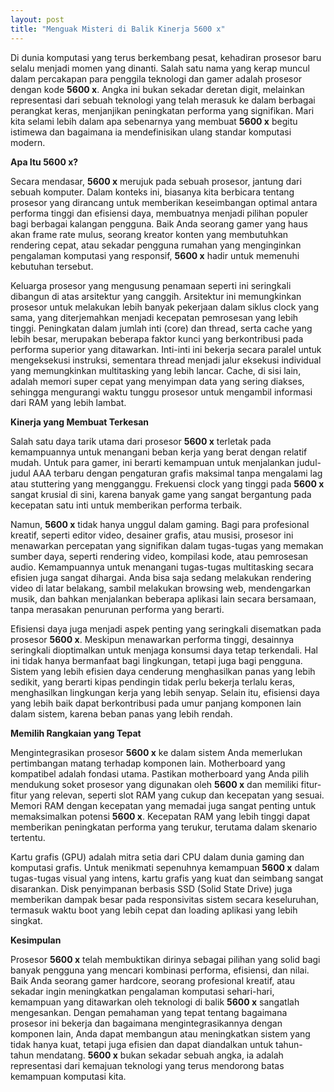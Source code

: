 ```yaml
---
layout: post
title: "Menguak Misteri di Balik Kinerja 5600 x"
---
```


Di dunia komputasi yang terus berkembang pesat, kehadiran prosesor baru selalu menjadi momen yang dinanti. Salah satu nama yang kerap muncul dalam percakapan para penggila teknologi dan gamer adalah prosesor dengan kode **5600 x**. Angka ini bukan sekadar deretan digit, melainkan representasi dari sebuah teknologi yang telah merasuk ke dalam berbagai perangkat keras, menjanjikan peningkatan performa yang signifikan. Mari kita selami lebih dalam apa sebenarnya yang membuat **5600 x** begitu istimewa dan bagaimana ia mendefinisikan ulang standar komputasi modern.

**Apa Itu 5600 x?**

Secara mendasar, **5600 x** merujuk pada sebuah prosesor, jantung dari sebuah komputer. Dalam konteks ini, biasanya kita berbicara tentang prosesor yang dirancang untuk memberikan keseimbangan optimal antara performa tinggi dan efisiensi daya, membuatnya menjadi pilihan populer bagi berbagai kalangan pengguna. Baik Anda seorang gamer yang haus akan frame rate mulus, seorang kreator konten yang membutuhkan rendering cepat, atau sekadar pengguna rumahan yang menginginkan pengalaman komputasi yang responsif, **5600 x** hadir untuk memenuhi kebutuhan tersebut.

Keluarga prosesor yang mengusung penamaan seperti ini seringkali dibangun di atas arsitektur yang canggih. Arsitektur ini memungkinkan prosesor untuk melakukan lebih banyak pekerjaan dalam siklus clock yang sama, yang diterjemahkan menjadi kecepatan pemrosesan yang lebih tinggi. Peningkatan dalam jumlah inti (core) dan thread, serta cache yang lebih besar, merupakan beberapa faktor kunci yang berkontribusi pada performa superior yang ditawarkan. Inti-inti ini bekerja secara paralel untuk mengeksekusi instruksi, sementara thread menjadi jalur eksekusi individual yang memungkinkan multitasking yang lebih lancar. Cache, di sisi lain, adalah memori super cepat yang menyimpan data yang sering diakses, sehingga mengurangi waktu tunggu prosesor untuk mengambil informasi dari RAM yang lebih lambat.

**Kinerja yang Membuat Terkesan**

Salah satu daya tarik utama dari prosesor **5600 x** terletak pada kemampuannya untuk menangani beban kerja yang berat dengan relatif mudah. Untuk para gamer, ini berarti kemampuan untuk menjalankan judul-judul AAA terbaru dengan pengaturan grafis maksimal tanpa mengalami lag atau stuttering yang mengganggu. Frekuensi clock yang tinggi pada **5600 x** sangat krusial di sini, karena banyak game yang sangat bergantung pada kecepatan satu inti untuk memberikan performa terbaik.

Namun, **5600 x** tidak hanya unggul dalam gaming. Bagi para profesional kreatif, seperti editor video, desainer grafis, atau musisi, prosesor ini menawarkan percepatan yang signifikan dalam tugas-tugas yang memakan sumber daya, seperti rendering video, kompilasi kode, atau pemrosesan audio. Kemampuannya untuk menangani tugas-tugas multitasking secara efisien juga sangat dihargai. Anda bisa saja sedang melakukan rendering video di latar belakang, sambil melakukan browsing web, mendengarkan musik, dan bahkan menjalankan beberapa aplikasi lain secara bersamaan, tanpa merasakan penurunan performa yang berarti.

Efisiensi daya juga menjadi aspek penting yang seringkali disematkan pada prosesor **5600 x**. Meskipun menawarkan performa tinggi, desainnya seringkali dioptimalkan untuk menjaga konsumsi daya tetap terkendali. Hal ini tidak hanya bermanfaat bagi lingkungan, tetapi juga bagi pengguna. Sistem yang lebih efisien daya cenderung menghasilkan panas yang lebih sedikit, yang berarti kipas pendingin tidak perlu bekerja terlalu keras, menghasilkan lingkungan kerja yang lebih senyap. Selain itu, efisiensi daya yang lebih baik dapat berkontribusi pada umur panjang komponen lain dalam sistem, karena beban panas yang lebih rendah.

**Memilih Rangkaian yang Tepat**

Mengintegrasikan prosesor **5600 x** ke dalam sistem Anda memerlukan pertimbangan matang terhadap komponen lain. Motherboard yang kompatibel adalah fondasi utama. Pastikan motherboard yang Anda pilih mendukung soket prosesor yang digunakan oleh **5600 x** dan memiliki fitur-fitur yang relevan, seperti slot RAM yang cukup dan kecepatan yang sesuai. Memori RAM dengan kecepatan yang memadai juga sangat penting untuk memaksimalkan potensi **5600 x**. Kecepatan RAM yang lebih tinggi dapat memberikan peningkatan performa yang terukur, terutama dalam skenario tertentu.

Kartu grafis (GPU) adalah mitra setia dari CPU dalam dunia gaming dan komputasi grafis. Untuk menikmati sepenuhnya kemampuan **5600 x** dalam tugas-tugas visual yang intens, kartu grafis yang kuat dan seimbang sangat disarankan. Disk penyimpanan berbasis SSD (Solid State Drive) juga memberikan dampak besar pada responsivitas sistem secara keseluruhan, termasuk waktu boot yang lebih cepat dan loading aplikasi yang lebih singkat.

**Kesimpulan**

Prosesor **5600 x** telah membuktikan dirinya sebagai pilihan yang solid bagi banyak pengguna yang mencari kombinasi performa, efisiensi, dan nilai. Baik Anda seorang gamer hardcore, seorang profesional kreatif, atau sekadar ingin meningkatkan pengalaman komputasi sehari-hari, kemampuan yang ditawarkan oleh teknologi di balik **5600 x** sangatlah mengesankan. Dengan pemahaman yang tepat tentang bagaimana prosesor ini bekerja dan bagaimana mengintegrasikannya dengan komponen lain, Anda dapat membangun atau meningkatkan sistem yang tidak hanya kuat, tetapi juga efisien dan dapat diandalkan untuk tahun-tahun mendatang. **5600 x** bukan sekadar sebuah angka, ia adalah representasi dari kemajuan teknologi yang terus mendorong batas kemampuan komputasi kita.
